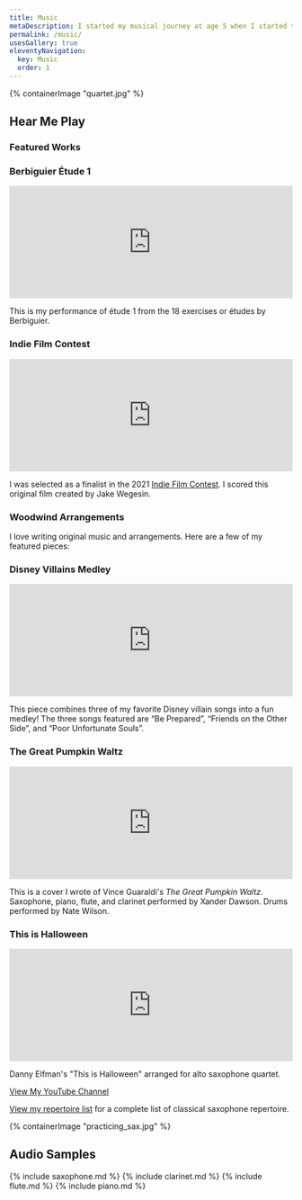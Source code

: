 ```yaml
---
title: Music
metaDescription: I started my musical journey at age 5 when I started to play the piano! I play piano, saxophone, clarinet, and flute, and sing.
permalink: /music/
usesGallery: true
eleventyNavigation:
  key: Music
  order: 1
---
```


<section class="section">
    {% containerImage "quartet.jpg" %}
    <article class="content">

## Hear Me Play

### Featured Works

<div class="video-grid">
  <div class="video">
    <h3>Berbiguier Étude 1</h3>
    <iframe width="100%" height="200" src="https://www.youtube.com/embed/-VXb03ZxEE0" frameborder="0" allow="accelerometer; autoplay; clipboard-write; encrypted-media; gyroscope; picture-in-picture" allowfullscreen></iframe>
    <p>This is my performance of étude 1 from the 18 exercises or études by Berbiguier.</p>
  </div>
  <div class="video">
    <h3>Indie Film Contest</h3>
    <iframe width="100%" height="200" src="https://www.youtube.com/embed/jfeoLomVH_M" frameborder="0" allow="accelerometer; autoplay; clipboard-write; encrypted-media; gyroscope; picture-in-picture" allowfullscreen></iframe>
    <p>I was selected as a finalist in the 2021 <a href="https://indiefilmmusiccontest.com/">Indie Film Contest</a>. I scored this original film created by Jake Wegesin.</p>
  </div>
</div>

### Woodwind Arrangements

I love writing original music and arrangements. Here are a few of my featured pieces:

<div class="video-grid">
  <div class="video">
    <h3>Disney Villains Medley</h3>
    <iframe width="100%" height="200" src="https://www.youtube.com/embed/fEtENeMrq6E" frameborder="0" allow="accelerometer; autoplay; clipboard-write; encrypted-media; gyroscope; picture-in-picture" allowfullscreen></iframe>
    <p>This piece combines three of my favorite Disney villain songs into a fun medley! The three songs featured are “Be Prepared”, “Friends on the Other Side”, and “Poor Unfortunate Souls”.</p>
  </div>
  <div class="video">
    <h3>The Great Pumpkin Waltz</h3>
    <iframe width="100%" height="200" src="https://www.youtube.com/embed/Cbzu8RvuEOE" frameborder="0" allow="accelerometer; autoplay; clipboard-write; encrypted-media; gyroscope; picture-in-picture" allowfullscreen></iframe>
    <p>This is a cover I wrote of Vince Guaraldi's <i>The Great Pumpkin Waltz</i>. Saxophone, piano, flute, and clarinet performed by Xander Dawson. Drums performed by Nate Wilson.</p>
  </div>
  <div class="video">
    <h3>This is Halloween</h3>
    <iframe width="100%" height="200" src="https://www.youtube.com/embed/udvq0-gqq0o" frameborder="0" allow="accelerometer; autoplay; clipboard-write; encrypted-media; gyroscope; picture-in-picture" allowfullscreen></iframe>
    <p>Danny Elfman's "This is Halloween" arranged for alto saxophone quartet.</p>
  </div>
</div>

<a href="https://www.youtube.com/channel/UCPfyuV99V6vOAUSYS7VrwZw" class="button">View My YouTube Channel</a>

[View my repertoire list](https://drive.google.com/file/d/1hYkV2u3Ab4W2yReDu_oEb614jQhwk2Hi/view) for a complete list of classical saxophone repertoire.

  </article>
</section>

<section class="section">
    {% containerImage "practicing_sax.jpg" %}
    <article class="content">

## Audio Samples

{% include saxophone.md %}
{% include clarinet.md %}
{% include flute.md %}
{% include piano.md %}

  </article>
</section>
